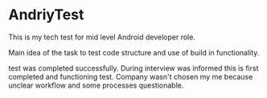 # AndriyTest

This is my tech test for mid level Android developer role.

Main idea of the task to test code structure and use of build in functionality.

test was completed successfully. 
During interview was informed this is first completed and functioning test. Company wasn't chosen my me because unclear workflow 
and some processes questionable. 
